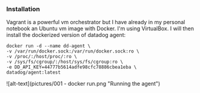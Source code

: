 ### Installation

Vagrant is a powerful vm orchestrator but I have already in my personal notebook an Ubuntu vm image with Docker. I'm using VirtualBox. I will then install the dockerized version of datadog agent:

```shell
docker run -d --name dd-agent \
-v /var/run/docker.sock:/var/run/docker.sock:ro \
-v /proc/:/host/proc/:ro \
-v /sys/fs/cgroup/:/host/sys/fs/cgroup:ro \
-e DD_API_KEY=44777b5614adfe98cfc78886cbea1eba \
datadog/agent:latest
```
![alt-text](pictures/001 - docker run.png "Running the agent")
